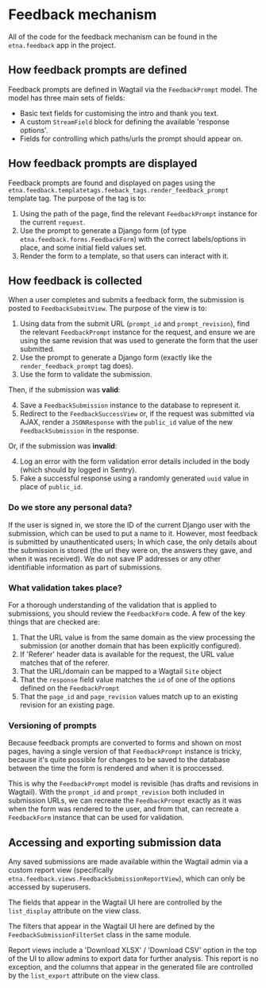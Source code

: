 # Feedback mechanism

All of the code for the feedback mechanism can be found in the `etna.feedback` app in the project.

## How feedback prompts are defined

Feedback prompts are defined in Wagtail via the `FeedbackPrompt` model. The model has three main sets of fields:

- Basic text fields for customising the intro and thank you text.
- A custom `StreamField` block for defining the available 'response options'.
- Fields for controlling which paths/urls the prompt should appear on.

## How feedback prompts are displayed

Feedback prompts are found and displayed on pages using the `etna.feedback.templatetags.feeback_tags.render_feedback_prompt` template tag. The purpose of the tag is to:

1. Using the path of the page, find the relevant `FeedbackPrompt` instance for the current `request`.
2. Use the prompt to generate a Django form (of type `etna.feedback.forms.FeedbackForm`) with the correct labels/options in place, and some initial field values set.
3. Render the form to a template, so that users can interact with it.

## How feedback is collected

When a user completes and submits a feedback form, the submission is posted to `FeedbackSubmitView`. The purpose of the view is to:

1. Using data from the submit URL (`prompt_id` and `prompt_revision`), find the relevant `FeedbackPrompt` instance for the request, and ensure we are using the same revision that was used to generate the form that the user submitted.
2. Use the prompt to generate a Django form (exactly like the `render_feedback_prompt` tag does).
3. Use the form to validate the submission.

Then, if the submission was **valid**:

4. Save a `FeedbackSubmission` instance to the database to represent it.
5. Redirect to the `FeedbackSuccessView` or, if the request was submitted via AJAX, render a `JSONResponse` with the `public_id` value of the new `FeedbackSubmission` in the response.

Or, if the submission was **invalid**:

4. Log an error with the form validation error details included in the body (which should by logged in Sentry).
5. Fake a successful response using a randomly generated `uuid` value in place of `public_id`.

### Do we store any personal data?

If the user is signed in, we store the ID of the current Django user with the submission, which can be used to put a name to it. However, most feedback is submitted by unauthenticated users; In which case, the only details about the submission is stored (the url they were on, the answers they gave, and when it was received). We do not save IP addresses or any other identifiable information as part of submissions.

### What validation takes place?

For a thorough understanding of the validation that is applied to submissions, you should review the `FeedbackForm` code. A few of the key things that are checked are:

1. That the URL value is from the same domain as the view processing the submission (or another domain that has been explicitly configured).
2. If 'Referer' header data is available for the request, the URL value matches that of the referer.
3. That the URL/domain can be mapped to a Wagtail `Site` object
4. That the `response` field value matches the `id` of one of the options defined on the `FeedbackPrompt`
5. That the `page_id` and `page_revision` values match up to an existing revision for an existing page.

### Versioning of prompts

Because feedback prompts are converted to forms and shown on most pages, having a single version of that `FeedbackPrompt` instance is tricky, because it's quite possible for changes to be saved to the database between the time the form is rendered and when it is proccessed.

This is why the `FeedbackPrompt` model is revisible (has drafts and revisions in Wagtail). With the `prompt_id` and `prompt_revision` both included in submission URLs, we can recreate the `FeedbackPrompt` exactly as it was when the form was rendered to the user, and from that, can recreate a `FeedbackForm` instance that can be used for validation.

## Accessing and exporting submission data

Any saved submissions are made available within the Wagtail admin via a custom report view (specifically `etna.feedback.views.FeedbackSubmissionReportView`), which can only be accessed by superusers.

The fields that appear in the Wagtail UI here are controlled by the `list_display` attribute on the view class.

The filters that appear in the Wagtail UI here are defined by the `FeedbackSubmissionFilterSet` class in the same module.

Report views include a 'Download XLSX' / 'Download CSV' option in the top of the UI to allow admins to export data for further analysis. This report is no exception, and the columns that appear in the generated file are controlled by the `list_export` attribute on the view class.
